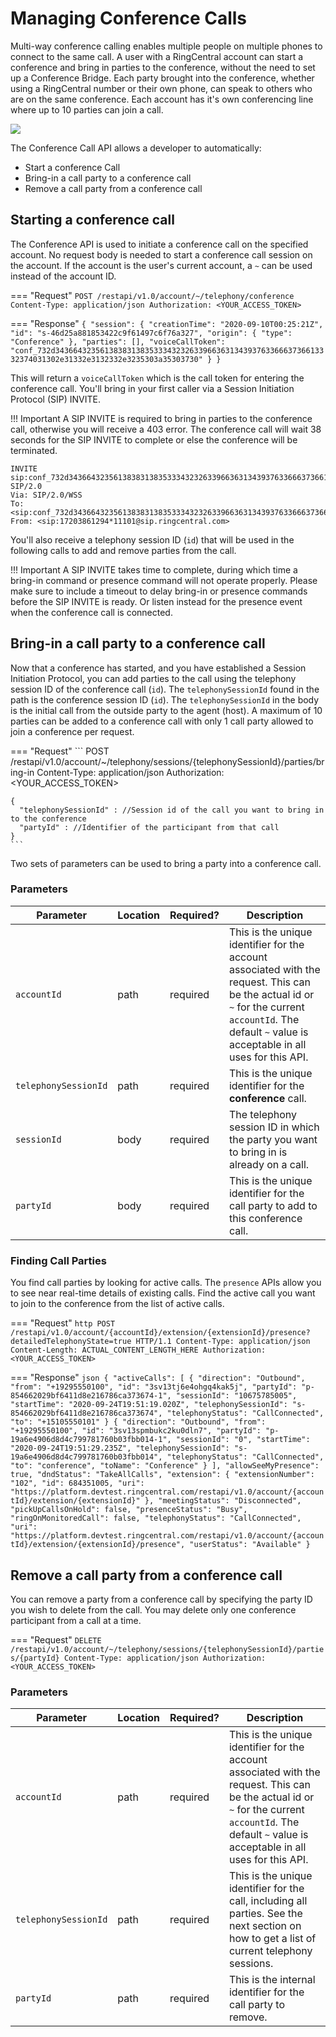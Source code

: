 # Managing Conference Calls
Multi-way conference calling enables multiple people on multiple phones to connect to the same call. A user with a RingCentral account can start a conference and bring in parties to the conference, without the need to set up a Conference Bridge. Each party brought into the conference, whether using a RingCentral number or their own phone, can speak to others who are on the same conference. Each account has it's own conferencing line where up to 10 parties can join a call.

<img class="img-fluid" src="../../img/conference-call.png">

The Conference Call API allows a developer to automatically:

* Start a conference Call
* Bring-in a call party to a conference call
* Remove a call party from a conference call

## Starting a conference call
The Conference API is used to initiate a conference call on the specified account. No request body is needed to start a conference call session on the account.  If the account is the user's current account, a `~` can be used instead of the account ID.

=== "Request"
    ```
    POST /restapi/v1.0/account/~/telephony/conference
    Content-Type: application/json
    Authorization: <YOUR_ACCESS_TOKEN>
    ```

=== "Response"
    ```
    {
      "session": {
        "creationTime": "2020-09-10T00:25:21Z",
        "id": "s-46d25a881853422c9f61497c6f76a327",
        "origin": {
          "type": "Conference"
        },
        "parties": [],
        "voiceCallToken": "conf_732d34366432356138383138353334323263396636313439376336663736613332374031302e31332e3132332e3235303a35303730"
      }
    }
    ```

This will return a `voiceCallToken` which is the call token for entering the conference call. You'll bring in your first caller via a Session Initiation Protocol (SIP) INVITE.

!!! Important
    A SIP INVITE is required to bring in parties to the conference call, otherwise you will receive a 403 error.  The conference call will wait 38 seconds for the SIP INVITE to complete or else the conference will be terminated.

```
INVITE sip:conf_732d34366432356138383138353334323263396636313439376336663736613332374031302e31332e3132332e3235303a35303730@sip.ringcentral.com SIP/2.0
Via: SIP/2.0/WSS
To: <sip:conf_732d34366432356138383138353334323263396636313439376336663736613332374031302e31332e3132332e3235303a35303730@sip.ringcentral.com>
From: <sip:17203861294*11101@sip.ringcentral.com>
```

You'll also receive a telephony session ID (`id`) that will be used in the following calls to add and remove parties from the call.

!!! Important
    A SIP INVITE takes time to complete, during which time a bring-in command or presence command will not operate properly.  Please make sure to include a timeout to delay bring-in or presence commands before the SIP INVITE is ready. Or listen instead for the presence event when the conference call is connected.

## Bring-in a call party to a conference call

Now that a conference has started, and you have established a Session Initiation Protocol, you can add parties to the call using the telephony session ID of the conference call (`id`). The `telephonySessionId` found in the path is the conference session ID (`id`).  The `telephonySessionId` in the body is the initial call from the outside party to the agent (host). A maximum of 10 parties can be added to a conference call with only 1 call party allowed to join a conference per request.  

=== "Request"
    ```
    POST /restapi/v1.0/account/~/telephony/sessions/{telephonySessionId}/parties/bring-in
    Content-Type: application/json
    Authorization: <YOUR_ACCESS_TOKEN>

    {
      "telephonySessionId" : //Session id of the call you want to bring in to the conference
      "partyId" : //Identifier of the participant from that call
    }
    ```

Two sets of parameters can be used to bring a party into a conference call.

### Parameters

| Parameter | Location | Required? | Description |
|-|-|-|-|
| `accountId` | path | required | This is the unique identifier for the account associated with the request. This can be the actual id or `~` for the current `accountId`. The default `~` value is acceptable in all uses for this API. |
| `telephonySessionId` | path | required | This is the unique identifier for the **conference** call. |
| `sessionId` | body | required | The telephony session ID in which the party you want to bring in is already on a call. |
| `partyId` | body | required | This is the unique identifier for the call party to add to this conference call. |

### Finding Call Parties
You find call parties by looking for active calls. The `presence` APIs allow you to see near real-time details of existing calls. Find the active call you want to join to the conference from the list of active calls.

=== "Request"
    ``` http
    POST /restapi/v1.0/account/{accountId}/extension/{extensionId}/presence?detailedTelephonyState=true HTTP/1.1
    Content-Type: application/json
    Content-Length: ACTUAL_CONTENT_LENGTH_HERE
    Authorization: <YOUR_ACCESS_TOKEN>
    ```

=== "Response"
    ``` json
    {
      "activeCalls": [
        {
          "direction": "Outbound",
          "from": "+19295550100",
          "id": "3sv13tj6e4ohgq4kak5j",
          "partyId": "p-854662029bf6411d8e216786ca373674-1",
          "sessionId": "10675785005",
          "startTime": "2020-09-24T19:51:19.020Z",
          "telephonySessionId": "s-854662029bf6411d8e216786ca373674",
          "telephonyStatus": "CallConnected",
          "to": "+15105550101"
        }
        {
          "direction": "Outbound",
          "from": "+19295550100",
          "id": "3sv13spmbukc2ku0dln7",
          "partyId": "p-19a6e4906d8d4c799781760b03fbb014-1",
          "sessionId": "0",
          "startTime": "2020-09-24T19:51:29.235Z",
          "telephonySessionId": "s-19a6e4906d8d4c799781760b03fbb014",
          "telephonyStatus": "CallConnected",
          "to": "conference",
          "toName": "Conference"
        }
      ],
      "allowSeeMyPresence": true,
      "dndStatus": "TakeAllCalls",
      "extension": {
        "extensionNumber": "102",
        "id": 684351005,
        "uri": "https://platform.devtest.ringcentral.com/restapi/v1.0/account/{accountId}/extension/{extensionId}"
      },
      "meetingStatus": "Disconnected",
      "pickUpCallsOnHold": false,
      "presenceStatus": "Busy",
      "ringOnMonitoredCall": false,
      "telephonyStatus": "CallConnected",
      "uri": "https://platform.devtest.ringcentral.com/restapi/v1.0/account/{accountId}/extension/{extensionId}/presence",
      "userStatus": "Available"
    }
    ```

## Remove a call party from a conference call

You can remove a party from a conference call by specifying the party ID you wish to delete from the call. You may delete only one conference participant from a call at a time.

=== "Request"
    ```
    DELETE /restapi/v1.0/account/~/telephony/sessions/{telephonySessionId}/parties/{partyId}
    Content-Type: application/json
    Authorization: <YOUR_ACCESS_TOKEN>
    ```

### Parameters

| Parameter | Location | Required? | Description |
|-|-|-|-|
| `accountId` | path | required | This is the unique identifier for the account associated with the request. This can be the actual id or `~` for the current `accountId`. The default `~` value is acceptable in all uses for this API. |
| `telephonySessionId` | path | required | This is the unique identifier for the call, including all parties. See the next section on how to get a list of current telephony sessions. |
| `partyId` | path | required | This is the internal identifier for the call party to remove. |
